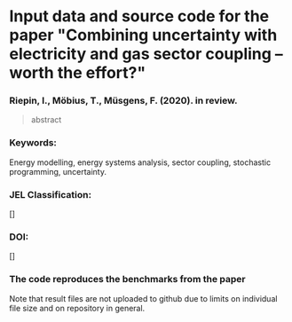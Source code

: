 # Input data and source code for the paper "Combining uncertainty with electricity and gas sector coupling – worth the effort?"

### Riepin, I., Möbius, T., Müsgens, F. (2020). in review.

> abstract

### Keywords:
Energy modelling, energy systems analysis, sector coupling, stochastic programming, uncertainty.
### JEL Classification:
[]
### DOI: 
[]

### The code reproduces the benchmarks from the paper 
Note that result files are not uploaded to github due to limits on individual file size and on repository in general. 
